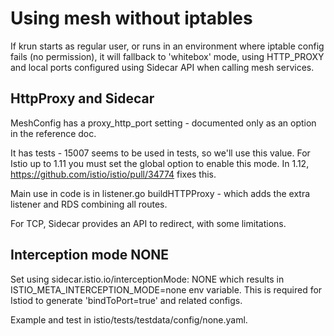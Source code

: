 # Using mesh without iptables

If krun starts as regular user, or runs in an environment where iptable config fails (no permission), it will fallback
to 'whitebox' mode, using HTTP_PROXY and local ports configured using Sidecar API when calling mesh services.

## HttpProxy and Sidecar

MeshConfig has a proxy_http_port setting - documented only as an option in the reference doc.

It has tests - 15007 seems to be used in tests, so we'll use this value. For Istio up to 1.11 you must set the 
global option to enable this mode. In 1.12, https://github.com/istio/istio/pull/34774 fixes this.

Main use in code is in listener.go buildHTTPProxy - which adds the extra listener and RDS combining all routes.

For TCP, Sidecar provides an API to redirect, with some limitations.


## Interception mode NONE

Set using sidecar.istio.io/interceptionMode: NONE which results in ISTIO_META_INTERCEPTION_MODE=none env variable.
This is required for Istiod to generate 'bindToPort=true' and related configs.

Example and test in istio/tests/testdata/config/none.yaml.


